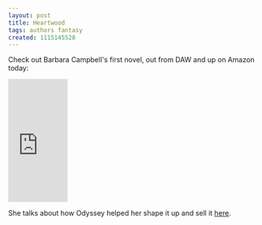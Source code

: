 ```yaml
---
layout: post
title: Heartwood
tags: authors fantasy
created: 1115145528
---
```

Check out Barbara Campbell's first novel, out from DAW and up on Amazon today:

<iframe src="http://rcm.amazon.com/e/cm?t=mcdema-20&o=1&p=8&l=as1&asins=0756402905&fc1=000000&=1&lc1=004477&bc1=ffffff&lt1=_blank&IS2=1&f=ifr&bg1=ffffff&f=ifr" width="120" height="250" scrolling="no" marginwidth="0" marginheight="0" frameborder="0">
</iframe>

She talks about how Odyssey helped her shape it up and sell it [here](http://www.sff.net/odyssey/campbell.html).
